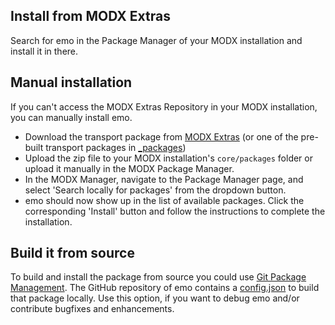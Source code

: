 ## Install from MODX Extras

Search for emo in the Package Manager of your MODX installation and install it
in there.

## Manual installation

If you can't access the MODX Extras Repository in your MODX installation, you
can manually install emo.

* Download the transport package from [MODX Extras](https://modx.com/extras/package/emo) (or one of the pre-built transport packages in [_packages](https://github.com/Jako/emo/tree/master/_packages))
* Upload the zip file to your MODX installation's `core/packages` folder or upload it manually in the MODX Package Manager.
* In the MODX Manager, navigate to the Package Manager page, and select 'Search locally for packages' from the dropdown button.
* emo should now show up in the list of available packages. Click the corresponding 'Install' button and follow the instructions to complete the installation.

## Build it from source

To build and install the package from source you could use [Git Package
Management](https://github.com/TheBoxer/Git-Package-Management). The GitHub
repository of emo contains a
[config.json](https://github.com/Jako/emo/blob/master/_build/config.json)
to build that package locally. Use this option, if you want to debug emo
and/or contribute bugfixes and enhancements.
